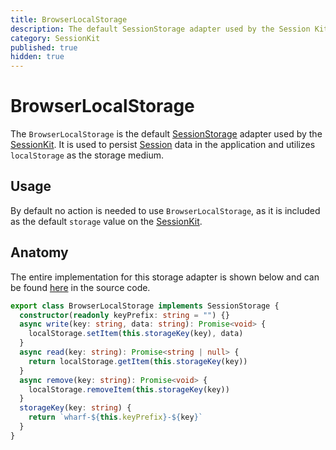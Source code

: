 ```yaml
---
title: BrowserLocalStorage
description: The default SessionStorage adapter used by the Session Kit to persist data within applications.
category: SessionKit
published: true
hidden: true
---
```


# BrowserLocalStorage

The `BrowserLocalStorage` is the default [SessionStorage](/docs/session-kit/session-storage) adapter used by the [SessionKit](/docs/session-kit/session-kit-factory). It is used to persist [Session](/docs/session-kit/session) data in the application and utilizes `localStorage` as the storage medium.

## Usage

By default no action is needed to use `BrowserLocalStorage`, as it is included as the default `storage` value on the [SessionKit](/docs/session-kit/session-kit-factory).

## Anatomy

The entire implementation for this storage adapter is shown below and can be found [here](https://github.com/wharfkit/session/blob/679d30cbd3fa9195673e25dd9c8f6194575ecdb5/src/storage.ts#L16-L30) in the source code.

```ts
export class BrowserLocalStorage implements SessionStorage {
  constructor(readonly keyPrefix: string = "") {}
  async write(key: string, data: string): Promise<void> {
    localStorage.setItem(this.storageKey(key), data)
  }
  async read(key: string): Promise<string | null> {
    return localStorage.getItem(this.storageKey(key))
  }
  async remove(key: string): Promise<void> {
    localStorage.removeItem(this.storageKey(key))
  }
  storageKey(key: string) {
    return `wharf-${this.keyPrefix}-${key}`
  }
}
```
